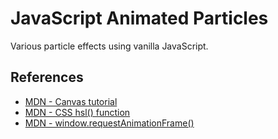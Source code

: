 # JavaScript Animated Particles

Various particle effects using vanilla JavaScript.

## References

- [MDN - Canvas tutorial](https://developer.mozilla.org/en-US/docs/Web/API/Canvas_API/Tutorial)
- [MDN - CSS hsl() function](https://developer.mozilla.org/en-US/docs/Web/CSS/color_value/hsl)
- [MDN - window.requestAnimationFrame()](https://developer.mozilla.org/ru/docs/Web/API/window/requestAnimationFrame)
